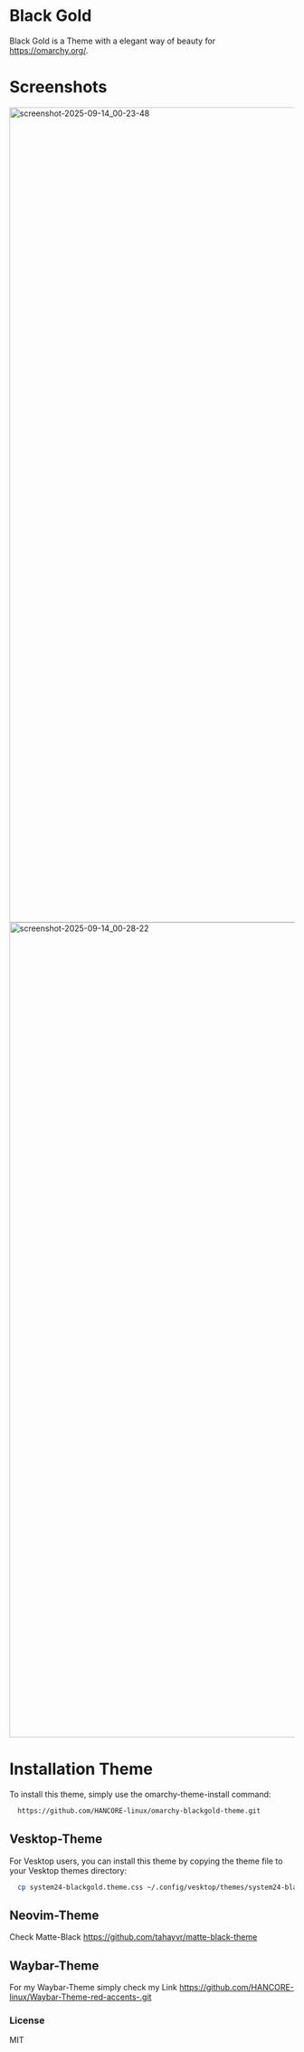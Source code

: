 # Black Gold
Black Gold is a Theme with a elegant way of beauty for https://omarchy.org/. 

# Screenshots
<img width="2560" height="1440" alt="screenshot-2025-09-14_00-23-48" src="https://github.com/user-attachments/assets/402db200-bc72-4678-bc3f-1d18343ee739" />
<img width="2560" height="1440" alt="screenshot-2025-09-14_00-28-22" src="https://github.com/user-attachments/assets/078ee4f6-212c-49f4-ab1d-ebd0d50a4287" />

# Installation Theme

To install this theme, simply use the omarchy-theme-install command:

```bash
  https://github.com/HANCORE-linux/omarchy-blackgold-theme.git
```
## Vesktop-Theme
For Vesktop users, you can install this theme by copying the theme file to your Vesktop themes directory:
```bash
  cp system24-blackgold.theme.css ~/.config/vesktop/themes/system24-blackgold.theme.css
```

## Neovim-Theme
Check Matte-Black https://github.com/tahayvr/matte-black-theme

## Waybar-Theme
For my Waybar-Theme simply check my Link https://github.com/HANCORE-linux/Waybar-Theme-red-accents-.git

### License
MIT
